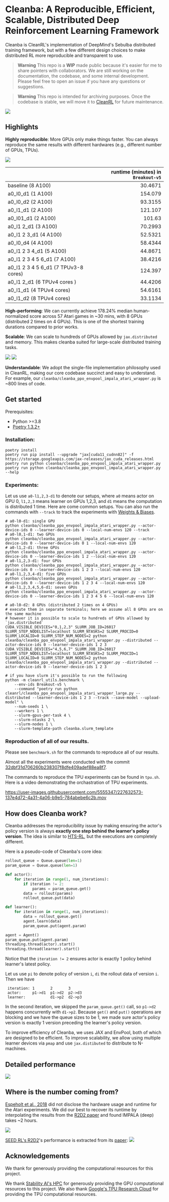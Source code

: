 # Cleanba: A Reproducible, Efficient, Scalable, Distributed Deep Reinforcement Learning Framework

Cleanba is CleanRL's implementation of DeepMind's Sebulba distributed training framework, but with a few different design choices to make distributed RL more reproducible and transparent to use.

>**Warning** This repo is a **WIP** made public because it's easier for me to share pointers with collaborators. We are still working on the documentation, the codebase, and some internal development. Please feel free to open an issue if you have any questions or suggestions.

>**Warning** This repo is intended for archiving purposes. Once the codebase is stable, we will move it to [CleanRL](https://github.com/vwxyzjn/cleanrl) for future maintenance.

![](static/hns.png)


## Highlights


**Highly reproducible**: More GPUs only make things faster. You can always reproduce the same results with different hardwares (e.g., different number of GPUs, TPUs).

![](static/reproducibility.png)

|             | runtime (minutes) in `Breakout-v5` |
|:------------|------------:|
| baseline (8 A100) | 30.4671 |
| a0_l0_d1 (1 A100) | 154.079 |
| a0_l0_d2 (2 A100) | 93.3155 |
| a0_l1_d1 (2 A100) | 121.107 |
| a0_l01_d1 (2 A100) | 101.63 |
| a0_l1 2_d1 (3 A100) | 70.2993 |
| a0_l1 2 3_d1 (4 A100) | 52.5321 |
| a0_l0_d4 (4 A100) | 58.4344 |
| a0_l1 2 3 4_d1 (5 A100) | 44.8671 |
| a0_l1 2 3 4 5 6_d1 (7 A100) | 38.4216 |
| a0_l1 2 3 4 5 6_d1 (7 TPUv3-8 cores) | 124.397 |
| a0_l1 2_d1 (6 TPUv4 cores ) | 44.4206 |
| a0_l1_d1 (4 TPUv4 cores) | 54.6161 |
| a0_l1_d2 (8 TPUv4 cores) | 33.1134 |

**High-performing**: We can currently achieve 178.24% median human-normalized score across 57 Atari games in ~30 mins, with 8 GPUs (distributed 2 times on 4 GPUs). This is one of the shortest training durations compared to prior works.


**Scalable**: We can scale to hundreds of GPUs allowed by `jax.distributed` and memory. This makes cleanba suited for large-scale distributed training tasks.

![](static/scalability.png)
![](static/cleanba_scaling_efficiency.png)

**Understandable**: We adopt the single-file implementation philosophy used in CleanRL, making our core codebase succinct and easy to understand. For example, our `cleanba/cleanba_ppo_envpool_impala_atari_wrapper.py` is ~800 lines of code.



## Get started

Prerequisites:
* Python >=3.8
* [Poetry 1.3.2+](https://python-poetry.org)


### Installation:
```
poetry install
poetry run pip install --upgrade "jax[cuda11_cudnn82]" -f https://storage.googleapis.com/jax-releases/jax_cuda_releases.html
poetry run python cleanba/cleanba_ppo_envpool_impala_atari_wrapper.py
poetry run python cleanba/cleanba_ppo_envpool_impala_atari_wrapper.py --help
```

### Experiments:

Let us use `a0-l1,2,3-d1` to denote our setups, where `a0` means actor on GPU 0, `l1,2,3` means learner on GPUs 1,2,3, and `d1` means the computation is distributed 1 time.
Here are come common setups. You can also run the commands with `--track` to track the experiments with [Weights & Biases](https://wandb.ai/).

```
# a0-l0-d1: single GPU
python cleanba/cleanba_ppo_envpool_impala_atari_wrapper.py --actor-device-ids 0 --learner-device-ids 0 --local-num-envs 120 --track
# a0-l0,1-d1: two GPUs
python cleanba/cleanba_ppo_envpool_impala_atari_wrapper.py --actor-device-ids 0 --learner-device-ids 0 1 --local-num-envs 120
# a0-l1,2-d1: three GPUs
python cleanba/cleanba_ppo_envpool_impala_atari_wrapper.py --actor-device-ids 0 --learner-device-ids 1 2 --local-num-envs 120
# a0-l1,2,3-d1: four GPUs
python cleanba/cleanba_ppo_envpool_impala_atari_wrapper.py --actor-device-ids 0 --learner-device-ids 1 2 3 --local-num-envs 120
# a0-l1,2,3,4-d1: five GPUs
python cleanba/cleanba_ppo_envpool_impala_atari_wrapper.py --actor-device-ids 0 --learner-device-ids 1 2 3 4 --local-num-envs 120
# a0-l1,2,3,4,5,6-d1: seven GPUs
python cleanba/cleanba_ppo_envpool_impala_atari_wrapper.py --actor-device-ids 0 --learner-device-ids 1 2 3 4 5 6 --local-num-envs 120

# a0-l0-d2: 8 GPUs (distributed 2 times on 4 GPUs)
# execute them in separate terminals; here we assume all 8 GPUs are on the same machine
# however it is possible to scale to hundreds of GPUs allowed by `jax.distributed`
CUDA_VISIBLE_DEVICES="0,1,2,3" SLURM_JOB_ID=26017 SLURM_STEP_NODELIST=localhost SLURM_NTASKS=2 SLURM_PROCID=0 SLURM_LOCALID=0 SLURM_STEP_NUM_NODES=2 python cleanba/cleanba_ppo_envpool_impala_atari_wrapper.py --distributed --actor-device-ids 0 --learner-device-ids 1 2 3
CUDA_VISIBLE_DEVICES="4,5,6,7" SLURM_JOB_ID=26017 SLURM_STEP_NODELIST=localhost SLURM_NTASKS=2 SLURM_PROCID=1 SLURM_LOCALID=0 SLURM_STEP_NUM_NODES=2 python cleanba/cleanba_ppo_envpool_impala_atari_wrapper.py --distributed --actor-device-ids 0 --learner-device-ids 1 2 3

# if you have slurm it's possible to run the following
python -m cleanrl_utils.benchmark \
    --env-ids Breakout-v5 \
    --command "poetry run python cleanrl/cleanba_ppo_envpool_impala_atari_wrapper_large.py --distributed --learner-device-ids 1 2 3 --track --save-model --upload-model" \
    --num-seeds 1 \
    --workers 1 \
    --slurm-gpus-per-task 4 \
    --slurm-ntasks 2 \
    --slurm-nodes 1 \
    --slurm-template-path cleanba.slurm_template
```


### Reproduction of all of our results.

Please see `benchmark.sh` for the commands to reproduce all of our results. 

Almost all the experiments were conducted with the commit [32dbf31d706260b238307f8dfe409adef88ea8f7](`https://github.com/vwxyzjn/cleanba/commit/32dbf31d706260b238307f8dfe409adef88ea8f7`).

The commands to reproduce the TPU experiments can be found in `tpu.sh`. Here is a video demonstrating the orchastration of TPU experiments.

https://user-images.githubusercontent.com/5555347/227632573-137e4d72-4a31-4a06-b9e5-784abebe6c2b.mov



## How does Cleanba work?

Cleanba addresses the reproducibility issue by making ensuring the actor's policy version is always **exactly one step behind the learner's policy version**. The idea is similar to [HTS-RL](https://arxiv.org/abs/2012.09849), but the executions are completely different.

Here is a pseudo-code of Cleanba's core idea:


```python
rollout_queue = Queue.queue(len=1)
param_queue = Queue.queue(len=1)

def actor():
    for iteration in range(1, num_iterations):
        if iteration != 2:
            params = param_queue.get()
        data = rollout(params)
        rollout_queue.put(data)

def learner():
    for iteration in range(1, num_iterations):
        data = rollout_queue.get()
        agent.learn(data)
        param_queue.put(agent.param)

agent = Agent()
param_queue.put(agent.param)
threading.thread(actor).start()
threading.thread(learner).start()
```


Notice that the `iteration != 2` ensures actor is exactly 1 policy behind learner's latest policy.


Let us use `pi` to denote policy of version `i`, `di` the rollout data of version `i`. Then we have

```
 iteration: 1       2       3 
 actor:     p1->d1  p1->d2  p2->d3
 learner:           d1->p2  d2->p3
```

In the second iteration, we skipped the `param_queue.get()` call, so `p1->d2` happens concurrently with `d1->p2`. Because `get()` and `put()` operations are blocking and we have the queue sizes to be 1, we made sure actor's policy version is exactly 1 version preceding the learner's policy version.

To improve efficiency of Cleanba, we uses JAX and EnvPool, both of which are designed to be efficient. To improve scalability, we allow using multiple learner devices via `pmap` and use `jax.distibuted` to distribute to N-machines.


## Detailed performance

![](static/cleanrl_sebulba_ppo_vs_baselines-time.png)

## Where is the number coming from?

[Espeholt et al., 2018](https://arxiv.org/abs/1802.01561) did not disclose the hardware usage and runtime for the Atari experiments. We did our best to recover its runtime by interpolating the results from the [R2D2 paper](https://openreview.net/pdf?id=r1lyTjAqYX) and found IMPALA (deep) takes ~2 hours.

![](static/r2d2_impala.png)

[SEED RL's R2D2](https://github.com/google-research/seed_rl)'s performance is extracted from its [paper](https://arxiv.org/abs/1910.06591):
![](static/r2d2.png)

## Acknowledgements

We thank  for generously providing the computational resources for this project.

We thank [Stability AI's HPC](https://github.com/Stability-AI/stability-hpc) for generously providing the GPU computational resources to this project. We also thank [Google's TPU Research Cloud](https://sites.research.google/trc/about/) for providing the TPU computational resources. 